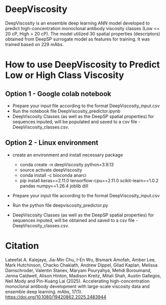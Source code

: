 # DeepViscosity
DeepViscosity is an ensemble deep learning ANN model developed to predict high-concentration monoclonal antibody viscosity classes (Low <= 20 cP, High > 20 cP). The model utilized 30 spatial properties (descriptors) obtained from DeepSP surrogate model as features for training. It was trained based on 229 mAbs.

# How to use DeepViscosity to Predict Low or High Class Viscosity

## Option 1 - Google colab notebook
- Prepare your input file according to the format DeepViscosity_input.csv
- Run the notebook file DeepViscosity_predictor.ipynb
- DeepViscosity Classes (as well as the DeepSP spatial properties) for sequences inputed, will be populated and saved to a csv file - DeepViscosity_classes.csv.

## Option 2 - Linux environment 
- create an environment and install necessary package
	- conda create -n deepViscosity python=3.9.13
	- source activate deepViscosity
	- conda install -c bioconda anarci
	- pip install keras==2.11.0 tensorflow-cpu==2.11.0 scikit-learn==1.0.2 pandas numpy==1.26.4 joblib dill

- Prepare your input file according to the format DeepViscosity_input.csv
- Run the python file deepviscosity_predictor.py
- DeepViscosity Classes (as well as the DeepSP spatial properties) for sequences inputed, will be obtained and saved to a csv file - DeepViscosity_classes.csv.

# Citation
Lateefat A. Kalejaye, Jia-Min Chu, I-En Wu, Bismark Amofah, Amber Lee, Mark Hutchinson, Chacko Chakiath, Andrew Dippel, Gilad Kaplan, Melissa Damschroder, Valentin Stanev, Maryam Pouryahya, Mehdi Boroumand, Jenna Caldwell, Alison Hinton, Madison Kreitz, Mitali Shah, Austin Gallegos, Neil Mody and Pin-Kuang Lai (2025). Accelerating high-concentration monoclonal antibody development with large-scale viscosity data and ensemble deep learning. mAbs, 17(1). https://doi.org/10.1080/19420862.2025.2483944
